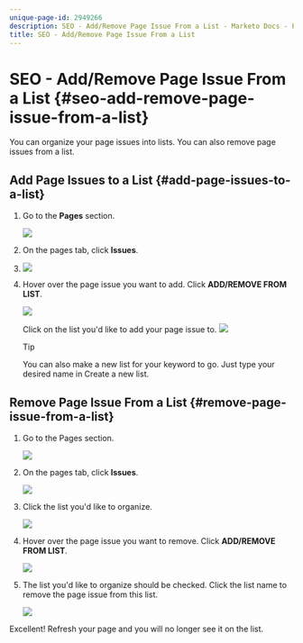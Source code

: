 ```yaml
---
unique-page-id: 2949266
description: SEO - Add/Remove Page Issue From a List - Marketo Docs - Product Documentation
title: SEO - Add/Remove Page Issue From a List
---
```


# SEO - Add/Remove Page Issue From a List {#seo-add-remove-page-issue-from-a-list}

You can organize your page issues into lists. You can also remove page issues from a list.

## Add Page Issues to a List {#add-page-issues-to-a-list}

1. Go to the **Pages** section.

   ![](assets/image2014-9-18-14-3a3-3a10.png)

1. On the pages tab, click **Issues**. 
1. ![](assets/image2014-9-18-14-3a3-3a18.png)

1. Hover over the page issue you want to add. Click **ADD/REMOVE FROM LIST**.

   ![](assets/image2014-9-18-14-3a3-3a40.png)

   Click on the list you'd like to add your page issue to. 
   ![](assets/image2014-9-18-14-3a3-3a44.png)

   >[!TIP]
   >
   >You can also make a new list for your keyword to go. Just type your desired name in Create a new list. 

## Remove Page Issue From a List {#remove-page-issue-from-a-list}

1. Go to the Pages section.

   ![](assets/image2014-9-18-14-3a4-3a8.png)

1. On the pages tab, click **Issues**. 

   ![](assets/image2014-9-18-14-3a4-3a22.png)

1. Click the list you'd like to organize.

   ![](assets/image2014-9-18-14-3a4-3a29.png)

1. Hover over the page issue you want to remove. Click **ADD/REMOVE FROM LIST**.

   ![](assets/image2014-9-18-14-3a4-3a38.png)

1. The list you'd like to organize should be checked. Click the list name to remove the page issue from this list.

   ![](assets/image2014-9-18-14-3a4-3a52.png)

Excellent! Refresh your page and you will no longer see it on the list.
